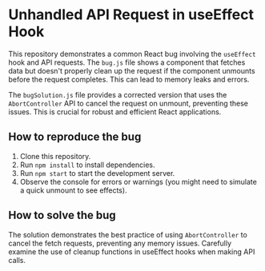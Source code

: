 # Unhandled API Request in useEffect Hook

This repository demonstrates a common React bug involving the `useEffect` hook and API requests. The `bug.js` file shows a component that fetches data but doesn't properly clean up the request if the component unmounts before the request completes. This can lead to memory leaks and errors.

The `bugSolution.js` file provides a corrected version that uses the `AbortController` API to cancel the request on unmount, preventing these issues.  This is crucial for robust and efficient React applications.

## How to reproduce the bug

1. Clone this repository.
2. Run `npm install` to install dependencies.
3. Run `npm start` to start the development server.
4. Observe the console for errors or warnings (you might need to simulate a quick unmount to see effects).

## How to solve the bug

The solution demonstrates the best practice of using `AbortController` to cancel the fetch requests, preventing any memory issues. Carefully examine the use of cleanup functions in useEffect hooks when making API calls.